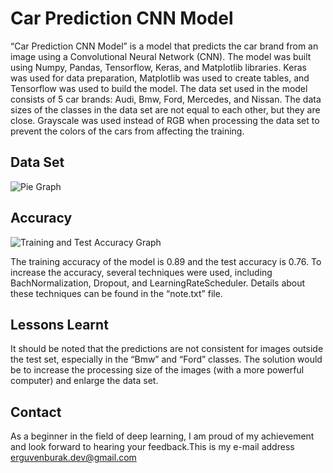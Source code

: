 
# Car Prediction CNN Model

“Car Prediction CNN Model” is a model that predicts the car brand from an image using a Convolutional Neural Network (CNN). The model was built using Numpy, Pandas, Tensorflow, Keras, and Matplotlib libraries. Keras was used for data preparation, Matplotlib was used to create tables, and Tensorflow was used to build the model. The data set used in the model consists of 5 car brands: Audi, Bmw, Ford, Mercedes, and Nissan. The data sizes of the classes in the data set are not equal to each other, but they are close. Grayscale was used instead of RGB when processing the data set to prevent the colors of the cars from affecting the training.


## Data Set

![Pie Graph]()

## Accuracy

![Training and Test Accuracy Graph]()


The training accuracy of the model is 0.89 and the test accuracy is 0.76. To increase the accuracy, several techniques were used, including BachNormalization, Dropout, and LearningRateScheduler. Details about these techniques can be found in the “note.txt” file.

  
## Lessons Learnt

It should be noted that the predictions are not consistent for images outside the test set, especially in the “Bmw” and “Ford” classes. The solution would be to increase the processing size of the images (with a more powerful computer) and enlarge the data set.

  
## Contact 

As a beginner in the field of deep learning, I am proud of my achievement and look forward to hearing your feedback.This is my e-mail address erguvenburak.dev@gmail.com 

  
